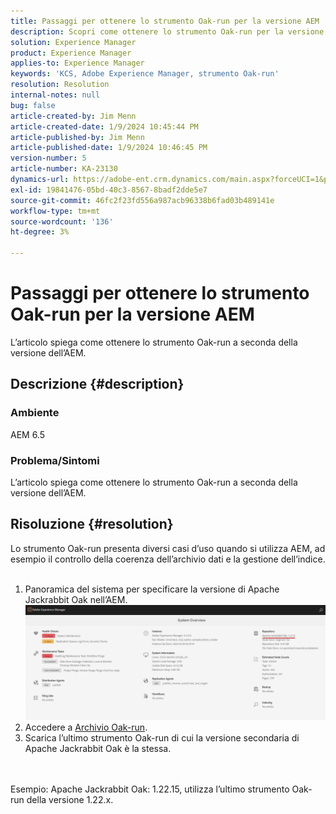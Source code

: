 ```yaml
---
title: Passaggi per ottenere lo strumento Oak-run per la versione AEM
description: Scopri come ottenere lo strumento Oak-run per la versione AEM
solution: Experience Manager
product: Experience Manager
applies-to: Experience Manager
keywords: 'KCS, Adobe Experience Manager, strumento Oak-run'
resolution: Resolution
internal-notes: null
bug: false
article-created-by: Jim Menn
article-created-date: 1/9/2024 10:45:44 PM
article-published-by: Jim Menn
article-published-date: 1/9/2024 10:46:45 PM
version-number: 5
article-number: KA-23130
dynamics-url: https://adobe-ent.crm.dynamics.com/main.aspx?forceUCI=1&pagetype=entityrecord&etn=knowledgearticle&id=d4342ecf-40af-ee11-a569-6045bd006268
exl-id: 19841476-05bd-40c3-8567-8badf2dde5e7
source-git-commit: 46fc2f23fd556a987acb96338b6fad03b489141e
workflow-type: tm+mt
source-wordcount: '136'
ht-degree: 3%

---
```


# Passaggi per ottenere lo strumento Oak-run per la versione AEM


L’articolo spiega come ottenere lo strumento Oak-run a seconda della versione dell’AEM.

## Descrizione {#description}


### Ambiente

AEM 6.5

### Problema/Sintomi

L’articolo spiega come ottenere lo strumento Oak-run a seconda della versione dell’AEM.


## Risoluzione {#resolution}

Lo strumento Oak-run presenta diversi casi d’uso quando si utilizza AEM, ad esempio il controllo della coerenza dell’archivio dati e la gestione dell’indice.<br>    <br>
1. Panoramica del sistema per specificare la versione di Apache Jackrabbit Oak nell’AEM.
   ![](assets/9c19e0e0-dc7d-ee11-8179-6045bd006a22.png)
2. Accedere a [Archivio Oak-run](https://repo1.maven.org/maven2/org/apache/jackrabbit/oak-run/).<br>
3. Scarica l’ultimo strumento Oak-run di cui la versione secondaria di Apache Jackrabbit Oak è la stessa.

<br>    <br>    Esempio: Apache Jackrabbit Oak: 1.22.15, utilizza l’ultimo strumento Oak-run della versione 1.22.x.
